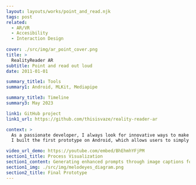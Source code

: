 ```yaml
---
layout: layouts/works/point_and_read.njk
tags: post
related:
  - AR/VR
  - Accesibility
  - Interaction Design
  
cover: ./src/img/ar_point_cover.png
title: >
  RealityReader AR
subtitle: Point and read out loud
date: 2011-01-01

summary_title1: Tools
summary1: Android, MLKit, Mediapipe

summary_title3: Timeline
summary3: May 2023

link1: GitHub project
link1_url: https://github.com/thisisvaze/reality-reader-ar

context: >
  As a passionate developer, I always look for innovative ways to make the world a better place with technology. Driven by the desire to promote accessibility, I created RealityReader AR, a project designed to make the world more interactive and accessible for everyone, especially for those with reading difficulties or visual impairments.
  I built the first prototype on Android, which allows users to simply point their device at any text and hear it read out loud in real-time. This augments reality to assist people in better understanding and engaging with their surroundings. In the future, I envision expanding RealityReader AR's capabilities to accommodate multiple languages, more complex texts, and even full documents. By constantly evolving and refining this groundbreaking technology, I believe we can empower individuals with diverse abilities and create a more inclusive society.

video_url_demo: https://youtube.com/embed/BhEhmhYFjPM
section1_title: Process Visualization
section1_content: Generating enhanced prompts through image captions for music
section1_img: ./src/img/melodeyes_diagram.png
section2_title: Final Prototype
---
```

